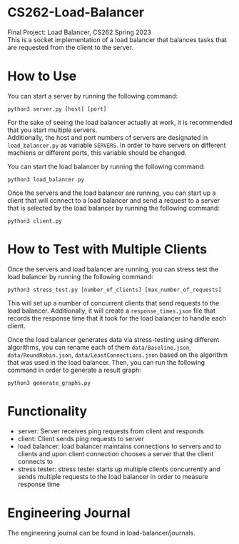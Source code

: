 # CS262-Load-Balancer
Final Project: Load Balancer, CS262 Spring 2023\
This is a socket implementation of a load balancer that balances tasks that are requested from the client to the server.

# How to Use
You can start a server by running the following command:
``` console
python3 server.py [host] [port]
```
For the sake of seeing the load balancer actually at work, it is recommended that you start multiple servers.\
Additionally, the host and port numbers of servers are designated in `load_balancer.py` as variable `SERVERS`. In order to have servers on different machiens or different ports, this variable should be changed.

You can start the load balancer by running the following command:
``` console
python3 load_balancer.py
```

Once the servers and the load balancer are running, you can start up a client that will connect to a load balancer and send a request to a server that is selected by the load balancer by running the following command:
```console
python3 client.py
```

# How to Test with Multiple Clients
Once the servers and load balancer are running, you can stress test the load balancer by running the following command:
```console
python3 stress_test.py [number_of_clients] [max_number_of_requests]
```

This will set up a number of concurrent clients that send requests to the load balancer. Additionally, it will create a `response_times.json` file that records the response time that it took for the load balancer to handle each client.

Once the load balancer generates data via stress-testing using different algorithms, you can rename each of them `data/Baseline.json`, `data/RoundRobin.json`, `data/LeastConnections.json` based on the algorithm that was used in the load balancer. Then, you can run the following command in order to generate a result graph:
```console
python3 generate_graphs.py
```

# Functionality
- server: Server receives ping requests from client and responds
- client: Client sends ping requests to server
- load balancer: load balancer maintains connections to servers and to clients and upon client connection chooses a server that the client connects to
- stress tester: stress tester starts up multiple clients concurrently and sends multiple requests to the load balancer in order to measure response time

# Engineering Journal
The engineering journal can be found in load-balancer/journals.

